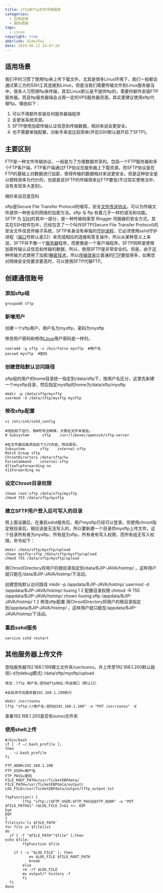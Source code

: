 ```yaml
---
title: sftp和ftp文件传输服务
categories:
  - 应用运维
  - 服务搭建
tags:
  - Linux
copyright: true
abbrlink: 81de25e2
date: 2019-06-12 14:47:28
---
```


## 适用场景

我们平时习惯了使用ftp来上传下载文件，尤其是很多Linux环境下，我们一般都会通过第三方的SSH工具连接到Linux，但是当我们需要传输文件到Linux服务器当中，很多人习惯用ftp来传输，其实Linux默认是不提供ftp的，需要你额外安装FTP服务器。而且ftp服务器端会占用一定的VPS服务器资源。其实更建议使用sftp代替ftp。理由如下：

1. 可以不用额外安装任何服务器端程序
2. 会更省系统资源。
3. SFTP使用加密传输认证信息和传输数据，相对来说会更安全。
4. 也不需要单独配置，对新手来说比较简单(开启SSH默认就开启了SFTP)。

<!--more-->

## 主要区别

FTP是一种文件传输协议，一般是为了方便数据共享的。包括一个FTP服务器和多个FTP客户端。FTP客户端通过FTP协议在服务器上下载资源。而SFTP协议是在FTP的基础上对数据进行加密，使得传输的数据相对来说更安全。但是这种安全是以牺牲效率为代价的，也就是说SFTP的传输效率比FTP要低(不过现实使用当中，没有发现多大差别)。

摘抄来自百度百科

sftp是Secure File Transfer Protocol的缩写，安全[文件传送协议](https://baike.baidu.com/item/文件传送协议)。可以为传输文件提供一种安全的网络的加密方法。sftp 与 ftp 有着几乎一样的语法和功能。SFTP 为 [SSH](https://baike.baidu.com/item/SSH/10407)的其中一部分，是一种传输档案至 Blogger 伺服器的安全方式。其实在SSH软件包中，已经包含了一个叫作SFTP(Secure File Transfer Protocol)的安全文件信息传输子系统，SFTP本身没有单独的[守护进程](https://baike.baidu.com/item/守护进程)，它必须使用sshd守护进程（[端口](https://baike.baidu.com/item/端口)号默认是22）来完成相应的连接和答复操作，所以从某种意义上来说，SFTP并不像一个[服务器](https://baike.baidu.com/item/服务器)程序，而更像是一个客户端程序。SFTP同样是使用加密传输认证信息和传输的数据，所以，使用SFTP是非常安全的。但是，由于这种传输方式使用了加密/[解密技术](https://baike.baidu.com/item/解密技术)，所以[传输效率](https://baike.baidu.com/item/传输效率)比普通的[FTP](https://baike.baidu.com/item/FTP/13839)要低得多，如果您对网络安全性要求更高时，可以使用SFTP代替FTP。

## 创建通信账号

### 添加sftp组

```shell
groupadd sftp
```

### 新增用户

创建一个sftp用户，用户名为mysftp，密码为mysftp

修改用户密码和修改[Linux](http://lib.csdn.net/base/linux)用户密码是一样的。

```shell
useradd -g sftp -s /bin/false mysftp  #用户名
passwd mysftp  #密码
```

### 创建登陆默认访问路径

sftp组的用户的home目录统一指定到/data/sftp下，按用户名区分，这里先新建一个mysftp目录，然后指定mysftp的home为/data/sftp/mysftp

```shell
mkdir -p /data/sftp/mysftp  
usermod -d /data/sftp/mysftp mysftp
```

### 修改sftp配置

```
vi /etc/ssh/sshd_config

#找到如下这行，用#符号注释掉，大致在文件末尾处。
# Subsystem      sftp    /usr/libexec/openssh/sftp-server 

#在文件最后面添加如下几行内容，然后保存。
Subsystem       sftp    internal-sftp    
Match Group sftp    
ChrootDirectory /data/sftp/%u    
ForceCommand    internal-sftp    
AllowTcpForwarding no    
X11Forwarding no 
```

### 设定Chroot目录权限

```shell
chown root:sftp /data/sftp/mysftp  
chmod 755 /data/sftp/mysftp  
```

### 建立SFTP用户登入后可写入的目录

照上面设置后，在重启sshd服务后，用户mysftp已经可以登录。但使用chroot指定根目录后，根应该是无法写入的，所以要新建一个目录供mysftp上传文件。这个目录所有者为mysftp，所有组为sftp，所有者有写入权限，而所有组无写入权限。命令如下：

```shell
mkdir /data/sftp/mysftp/upload  
chown mysftp:sftp /data/sftp/mysftp/upload  
chmod 755 /data/sftp/mysftp/upload 
```

用ChrootDirectory将用户的根目录指定到/data/BJIP-JAVA/histmp/ ，这样用户就只能在/data/BJIP-JAVA/histmp/下活动。

创建登陆默认访问路径
 mkdir -p /appdata/BJIP-JAVA/histmp/
 usermod -d /appdata/BJIP-JAVA/histmp/ liuxing
1
2
配置目录权限
chmod -R 755 /appdata/BJIP-JAVA/histmp/
chown liuxing:sftp /appdata/BJIP-JAVA/histmp/
1
2
修改sftp配置
用ChrootDirectory将用户的根目录指定到/appdata/BJIP-JAVA/histmp/ ，这样用户就只能在/appdata/BJIP-JAVA/histmp/下活动。

### 重启sshd服务

```shell
service sshd restart
```



## 其他服务器上传文件

登陆服务器192.168.1.199建立文件夹/usr/sunxu，并上传至192.168.1.200默认路径(-d为debug模式)
/data/sftp/mysftp/upload

```shell
用法：lftp 用户名:密码@ftp地址:传送端口（默认21）
```

```shell
#此处命令在服务器192.168.1.199执行

mkdir /usr/sunxu
lftp "sftp://用户名:密码@192.168.1.200" -e "PUT /usr/sunxu" -d
```


查看192.168.1.200是否有sunxu文件夹

### 使用shell上传

```shell
#/bin/bash
if [ -f ~/.bash_profile ];
then
  . ~/.bash_profile
fi

FTP_ADDR=192.168.1.200
FTP_USER=用户名
FTP_PASS=密码
FILE_ROOT_PATH=/usr/TicketEBPdata/
FILE_PATH=/usr/TicketEBPdata/output/
LOG_FILE=/usr/TicketEBPdata/output/lftp_output.txt

ftpFunction() {
        lftp "sftp://$FTP_USER:$FTP_PASS@$FTP_ADDR" -e "PUT $FILE_PATH$1" >$LOG_FILE 2>&1 <<- EOF
bye
EOF
}
filelist=`ls $FILE_PATH`
for file in $filelist
do
  if [ -f "$FILE_PATH""$file" ];then
echo $file;   
        ftpFunction $file

	if [ -s "$LOG_FILE" ]; then
           mv $LOG_FILE $FILE_ROOT_PATH
           break
        else
        rm -rf $LOG_FILE
        mv output/* history -f 
        fi
  fi
done
```

